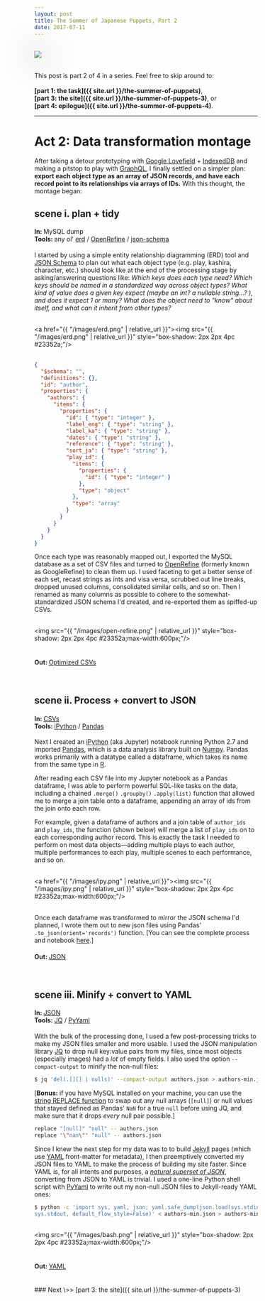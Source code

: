 ```yaml
---
layout: post
title: The Summer of Japanese Puppets, Part 2
date: 2017-07-11
---
```

<br/>
<img src="http://www.columbia.edu/cgi-bin/dlo?obj=ldpd_bun_slide_493_2_0779_0826&size=medium" style="box-shadow: 2px 2px 4pc #23352a;"/>
<br/><br/>

This post is part 2 of 4 in a series. Feel free to skip around to:<br/><br/>__[part 1: the task]({{ site.url }}/the-summer-of-puppets)__,<br/>__[part 3: the site]({{ site.url }}/the-summer-of-puppets-3)__, or<br/>__[part 4: epilogue]({{ site.url }}/the-summer-of-puppets-4)__.

<hr/>

# Act 2: Data transformation montage

After taking a detour prototyping with [Google Lovefield](https://google.github.io/lovefield/) + [IndexedDB](https://developer.mozilla.org/en-US/docs/Web/API/IndexedDB_API) and making a pitstop to play with [GraphQL](http://graphql.org/), I finally settled on a simpler plan: __export each object type as an array of JSON records, and have each record point to its relationships via arrays of IDs.__ With this thought, the montage began:

## scene i. plan + tidy

#### In: <span style="font-weight:400">MySQL dump</span><br/>Tools: <span style="font-weight:400">any ol' [erd](https://www.draw.io/) / [OpenRefine](http://openrefine.org/) / [json-schema](http://json-schema.org/)</span>

I started by using a simple entity relationship diagramming (ERD) tool and [JSON Schema](http://json-schema.org/) to plan out what each object type (e.g. play, kashira, character, etc.) should look like at the end of the processing stage by asking/answerinq questions like: _Which keys does each type need? Which keys should be named in a standardized way across object types? What kind of value does a given key expect (maybe an int? a nullable string...? ), and does it expect 1 or many? What does the object need to "know" about itself, and what can it inherit from other types?_

<br/><a href="{{ "/images/erd.png" | relative_url }}"><img src="{{ "/images/erd.png" | relative_url }}" style="box-shadow: 2px 2px 4pc #23352a;"/><a/><br/><br/>


```json
{
  "$schema": "",
  "definitions": {},
  "id": "author",
  "properties": {
    "authors": {
      "items": {
        "properties": {
          "id": { "type": "integer" },
          "label_eng": { "type": "string" },
          "label_ka": { "type": "string" },
          "dates": { "type": "string" },
          "reference": { "type": "string" },
          "sort_ja": { "type": "string" },
          "play_id": {
            "items": {
              "properties": {
                "id": { "type": "integer" }
              },
              "type": "object"
            },
            "type": "array"
          }
        }
      }
    }
  }
}
```

Once each type was reasonably mapped out, I exported the MySQL database as a set of CSV files and turned to [OpenRefine](http://openrefine.org/) (formerly known as GoogleRefine) to clean them up. I used faceting to get a better sense of each set, recast strings as ints and visa versa, scrubbed out line breaks, dropped unused columns, consolidated similar cells, and so on. Then I renamed as many columns as possible to cohere to the somewhat-standardized JSON schema I'd created, and re-exported them as spiffed-up CSVs.

<br/><img src="{{ "/images/open-refine.png" | relative_url }}" style="box-shadow: 2px 2px 4pc #23352a;max-width:600px;"/><br/><br/>

#### Out: <span style="font-weight:400">[Optimized CSVs](https://github.com/mnyrop/bunraku-ipy/tree/master/in)</span>

<br/>


## scene ii. Process + convert to JSON

#### In: <span style="font-weight:400">[CSVs](https://github.com/mnyrop/bunraku-ipy/tree/master/in)</span><br/>Tools: <span style="font-weight:400">[iPython](https://ipython.org/) / [Pandas](http://pandas.pydata.org/)</span>

Next I created an [iPython](https://ipython.org/) (aka Jupyter) notebook running Python 2.7 and imported [Pandas](http://pandas.pydata.org/), which is a data analysis library built on [Numpy](http://www.numpy.org/). Pandas works primarily with a datatype called a dataframe, which takes its name from the same type in [R](https://www.r-project.org/about.html).

After reading each CSV file into my Jupyter notebook as a Pandas dataframe, I was able to perform powerful SQL-like tasks on the data, including a chained `.merge()` `.groupby()` `.apply(list)` function that allowed me to merge a join table onto a dataframe, appending an array of ids from the join onto each row.

For example, given a dataframe of authors and a join table of `author_ids` and `play_ids`, the function (shown below) will merge a list of `play_ids` on to each corresponding author record. This is exactly the task I needed to perform on most data objects—adding multiple plays to each author, multiple performances to each play, multiple scenes to each performance, and so on.

<br/><a href="{{ "/images/ipy.png" | relative_url }}"><img src="{{ "/images/ipy.png" | relative_url }}" style="box-shadow: 2px 2px 4pc #23352a;max-width:600px;"/></a><br/><br/>

Once each dataframe was transformed to mirror the JSON schema I'd planned, I wrote them out to new json files using Pandas' `.to_json(orient='records')` function. [You can see the complete process and notebook [here](https://github.com/mnyrop/bunraku-ipy/blob/master/bunraku-online.ipynb).]

#### Out: <span style="font-weight:400">[JSON](https://github.com/mnyrop/bunraku-ipy/tree/master/out/json)</span>

<br/>

## scene iii. Minify + convert to YAML

#### In: <span style="font-weight:400">[JSON](https://github.com/mnyrop/bunraku-ipy/tree/master/out/json)</span><br/>Tools: <span style="font-weight:400">[JQ](https://stedolan.github.io/jq/) / [PyYaml](http://pyyaml.org/)</span>

With the bulk of the processing done, I used a few post-processing tricks to make my JSON files smaller and more usable. I used the JSON manipulation library [JQ](https://stedolan.github.io/jq/) to drop null key:value pairs from my files, since most objects (especially images) had a _lot_ of empty fields. I also used the option `--compact-output` to minify the non-null files:

```bash
$ jq 'del(.[][] | nulls)' --compact-output authors.json > authors-min.json
```

[__Bonus:__ if you have MySQL installed on your machine, you can use the [string REPLACE function](https://stackoverflow.com/questions/5956993/mysql-string-replace) to swap out any null arrays (`[null]`) or null values that stayed defined as Pandas' `NaN` for a true `null` before using JQ, and make sure that it drops _every_ null pair possible.]

```bash
replace "[null]" "null" -- authors.json
replace "\"nan\"" "null" -- authors.json
```

Since I knew the next step for my data was to to build [Jekyll](https://jekyllrb.com) pages (which use [YAML](http://www.yaml.org/start.html) front-matter for metadata), I then preemptively converted my JSON files to YAML to make the process of building my site faster. Since YAML is, for all intents and purposes, a _[natural superset of JSON](http://www.yaml.org/spec/1.2/spec.html#id2759572)_, converting from JSON to YAML is trivial. I used a one-line Python shell script with [PyYaml](http://pyyaml.org/) to write out my non-null JSON files to Jekyll-ready YAML ones:

```bash
$ python -c 'import sys, yaml, json; yaml.safe_dump(json.load(sys.stdin),
sys.stdout, default_flow_style=False)' < authors-min.json > authors-min.yaml
```

<br/><img src="{{ "/images/bash.png" | relative_url }}" style="box-shadow: 2px 2px 4pc #23352a;max-width:600px;"/><br/><br/>

#### Out: <span style="font-weight:400">[YAML](https://github.com/mnyrop/bunraku-ipy/tree/master/post-processing/yaml)</span>

<br/>
### <span style="font-weight:400">Next \>> </span>[part 3: the site]({{ site.url }}/the-summer-of-puppets-3)
<br/><br/>
